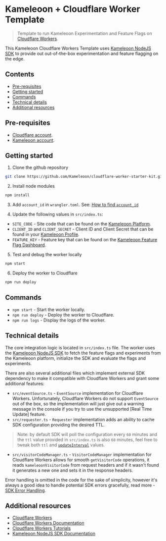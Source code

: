 # Kameleoon + Cloudflare Worker Template

> Template to run Kameleoon Experimentation and Feature Flags on [Cloudflare Workers][1].

This Kameleoon Cloudflare Workers Template uses [Kameleoon NodeJS SDK][2] to provide out out-of-the-box experimentation and feature flagging on the edge.

## Contents

- [Pre-requisites](#pre-requisites)
- [Getting started](#getting-started)
- [Commands](#commands)
- [Technical details](#technical-details)
- [Additional resources](#additional-resources)

## Pre-requisites

- [Cloudflare account][3].
- [Kameleoon account][4].

## Getting started

1. Clone the github repository

```sh
git clone https://github.com/Kameleoon/cloudflare-worker-starter-kit.git
```

2. Install node modules

```sh
npm install
```

3. Add `account_id` in `wrangler.toml`. See: [How to find `account_id`][5]


4. Update the following values in `src/index.ts`:

- `SITE_CODE` - Site code that can be found on the [Kameleoon Platform][4].
- `CLIENT_ID` and `CLIENT_SECRET` - Client ID and Client Secret that can be found in your [Kameleoon Profile][6].
- `FEATURE_KEY` - Feature key that can be found on the [Kameleoon Feature Flag Dashboard][7].

5. Test and debug the worker locally

```sh
npm start
```

6. Deploy the worker to Cloudflare

```sh
npm run deploy
```

## Commands

- `npm start` - Start the worker locally.
- `npm run deploy` - Deploy the worker to Cloudflare.
- `npm run logs` - Display the logs of the worker.

## Technical details

The core integration logic is located in `src/index.ts` file. The worker uses the [Kameleoon NodeJS SDK][2] to fetch the feature flags and experiments from the Kameleoon platform, initialize the SDK and evaluate the flags and experiments.

There are also several additional files which implement external SDK dependency to make it compatible with Cloudflare Workers and grant some additional features:
- `src/eventSource.ts` - `EventSource` implementation for Cloudflare Workers. Unfortunately, Cloudflare Workers do not support `EventSource` out of the box, so the implementation will just give out a warning message in the console if you try to use the unsupported [Real Time Update] feature.
- `src/requester.ts` - `Requester` implementation adds an ability to cache SDK configuration providing the desired TTL.
> Note: by default SDK will poll the configuration every `60` minutes and the `ttl` value provided in `src/index.ts` is also `60` minutes, feel free to tweak both `ttl` and [`updateInterval`][8] values.
- `src/visitorCodeManager.ts` - `VisitorCodeManager` implementation for Cloudflare Workers allows for smooth `getVisitorCode` operations, it reads `kameleoonVisitorCode` from request headers and if it wasn't found it generates a new one and sets it in the response headers.

Error handling is omitted in the code for the sake of simplicity, however it's always a good idea to handle potential SDK errors gracefully, read more - [SDK Error Handling][9].



## Additional resources

- [Cloudflare Workers](https://workers.cloudflare.com)
- [Cloudflare Workers Documentation](https://developers.cloudflare.com/workers)
- [Cloudflare Workers Tutorials](https://developers.cloudflare.com/workers/tutorials)
- [Kameleoon NodeJS SDK Documentation](https://developers.kameleoon.com/feature-management-and-experimentation/web-sdks/nodejs-sdk)

[1]: https://workers.cloudflare.com
[2]: https://developers.kameleoon.com/feature-management-and-experimentation/web-sdks/nodejs-sdk
[3]: https://dash.cloudflare.com/sign-up
[4]: https://app.kameleoon.com
[5]: https://developers.cloudflare.com/fundamentals/setup/find-account-and-zone-ids/#find-account-id-workers-and-pages
[6]: https://app.kameleoon.com/users/dashboard
[7]: https://app.kameleoon.com/featureFlags/dashboard
[8]: https://developers.kameleoon.com/feature-management-and-experimentation/web-sdks/nodejs-sdk#:~:text=Default%20Value-,updateInterval,-(optional)
[9]: https://developers.kameleoon.com/feature-management-and-experimentation/web-sdks/nodejs-sdk#error-handling

